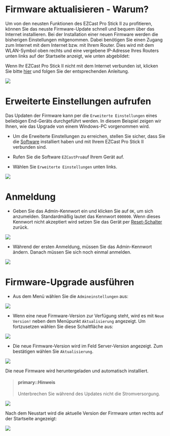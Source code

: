 # Firmware aktualisieren - Warum? 

Um von den neusten Funktionen des EZCast Pro Stick II zu profitieren, können Sie das neuste Firmware-Update schnell und bequem über das Internet installieren. Bei der Installation einer neuen Firmware werden die bisherigen Einstellungen mitgenommen. Dabei benötigen Sie einen Zugang zum Internet mit dem Internet bzw. mit Ihrem Router. Dies wird mit dem WLAN-Symbol oben rechts und eine vergebene IP-Adresse Ihres Routers unten links auf der Startseite anzeigt, wie unten abgebildet:

Wenn Ihr EZCast Pro Stick II nicht mit dem Internet verbunden ist, klicken Sie bitte [hier](internet.md) und folgen Sie der entsprechenden Anleitung.

![](/images/ProStickII_connected_to_router.jpg)

# Erweiterte Einstellungen aufrufen

Das Updaten der Firmware kann per die `Erweiterte Einstellungen` eines beliebigen End-Geräts durchgeführt werden. In diesem Beispiel zeigen wir Ihnen, wie das Upgrade von einem Windows-PC vorgenommen wird.

* Um die Erweiterte Einstellungen zu erreichen, stellen Sie sicher, dass Sie die [Software](quickstart.md#InstallSoftware) installiert haben und mit Ihrem EZCast Pro Stick II verbunden sind.

* Rufen Sie die Software `EZCastPro`auf Ihrem Gerät auf.

* Wählen Sie `Erweiterte Einstellungen` unten links.

![](/images/ProII-Win-App-Advanced-Settings.jpg)

# Anmeldung

* Geben Sie das Admin-Kennwort ein und klicken Sie auf `OK`, um sich anzumelden. Standardmäßig lautet das Kennwort `000000`. Wenn dieses Kennwort nicht akzeptiert wird setzen Sie das Gerät per [Reset-Schalter](reset.md#zurücksetzen-per-reset-schalter) zurück.

![](/images/EZCastII_Login.png)

* Während der ersten Anmeldung, müssen Sie das Admin-Kennwort ändern. Danach müssen Sie sich noch einmal anmelden.

![](/images/new_password.jpg)

# Firmware-Upgrade ausführen

* Aus dem Menü wählen Sie die `Admineinstellungen` aus:

![](/images/ezcastpro.II.select.admineinstellungen.jpg)

* Wenn eine neue Firmware-Version zur Verfügung steht, wird es mit `Neue Version!` neben dem Menüpunkt `Aktualisierung` angezeigt. Um fortzusetzen wählen Sie diese Schaltfläche aus:

![](/images/ProIIStick_Startseite_Firmware-Menuoption.jpg)

* Die neue Firmware-Version wird im Feld Server-Version angezeigt. Zum bestätigen wählen Sie `Aktualisierung`.

![](/images/ProIIStick_Start.Upgrade.jpg)

Die neue Firmware wird heruntergeladen und automatisch installiert. 

> #### primary::Hinweis
> Unterbrechen Sie während des Updates nicht die Stromversorgung.

![](/images/ProIIStick_Firmware_installing.jpg)

Nach dem Neustart wird die aktuelle Version der Firmware unten rechts auf der Startseite angezeigt:

![](/images/ProIIStick_Firmware-Version.jpg)
